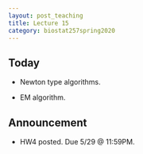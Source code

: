 ```yaml
---
layout: post_teaching
title: Lecture 15
category: biostat257spring2020
---
```


## Today

* Newton type algorithms.

* EM algorithm. 

## Announcement

* HW4 posted. Due 5/29 @ 11:59PM.
